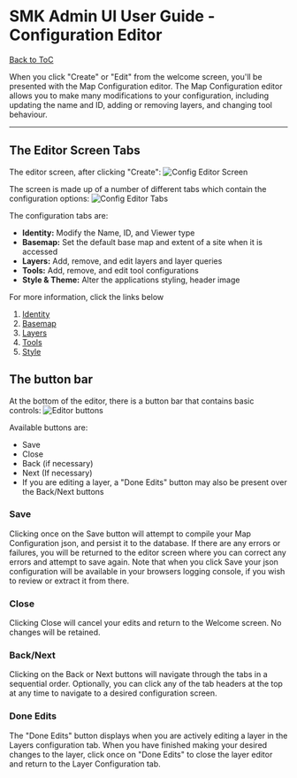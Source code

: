 # SMK Admin UI User Guide - Configuration Editor
[Back to ToC](https://github.com/bcgov/smk/wiki/SMK-Admin-UI-User-Guide)

When you click "Create" or "Edit" from the welcome screen, you'll be presented with the Map Configuration editor. The Map Configuration editor allows you to make many modifications to your configuration, including updating the name and ID, adding or removing layers, and changing tool behaviour.
***
## The Editor Screen Tabs
The editor screen, after clicking "Create":
![Config Editor Screen](https://github.com/dhlevi/smk/blob/master/smk-parent/smk-ui/docs/smk_admin_editor_identify.jpg)

The screen is made up of a number of different tabs which contain the configuration options:
![Config Editor Tabs](https://github.com/dhlevi/smk/blob/master/smk-parent/smk-ui/docs/smk_admin_editor_tabs.jpg)

The configuration tabs are:
* **Identity:** Modify the Name, ID, and Viewer type
* **Basemap:** Set the default base map and extent of a site when it is accessed
* **Layers:** Add, remove, and edit layers and layer queries
* **Tools:** Add, remove, and edit tool configurations
* **Style & Theme:** Alter the applications styling, header image

For more information, click the links below

1. [Identity](https://github.com/bcgov/smk/wiki/SMK-Admin-UI-User-Guide:-Identity-Tab)
2. [Basemap](https://github.com/bcgov/smk/wiki/SMK-Admin-UI-User-Guide:-Basemap-Tab)
3. [Layers](https://github.com/bcgov/smk/wiki/SMK-Admin-UI-User-Guide:-Layers-Tab)
4. [Tools](https://github.com/bcgov/smk/wiki/SMK-Admin-UI-User-Guide:-Tools-Tab)
5. [Style](https://github.com/bcgov/smk/wiki/SMK-Admin-UI-User-Guide:-Styles-and-Themes-Tab)

## The button bar
At the bottom of the editor, there is a button bar that contains basic controls:
![Editor buttons](https://github.com/dhlevi/smk/blob/master/smk-parent/smk-ui/docs/smk_admin_editor_buttons.jpg)

Available buttons are:
* Save
* Close
* Back (if necessary)
* Next (If necessary)
* If you are editing a layer, a "Done Edits" button may also be present over the Back/Next buttons

### Save
Clicking once on the Save button will attempt to compile your Map Configuration json, and persist it to the database. If there are any errors or failures, you will be returned to the editor screen where you can correct any errors and attempt to save again. Note that when you click Save your json configuration will be available in your browsers logging console, if you wish to review or extract it from there.
### Close
Clicking Close will cancel your edits and return to the Welcome screen. No changes will be retained.
### Back/Next
Clicking on the Back or Next buttons will navigate through the tabs in a sequential order. Optionally, you can click any of the tab headers at the top at any time to navigate to a desired configuration screen.
### Done Edits
The "Done Edits" button displays when you are actively editing a layer in the Layers configuration tab. When you have finished making your desired changes to the layer, click once on "Done Edits" to close the layer editor and return to the Layer Configuration tab.

